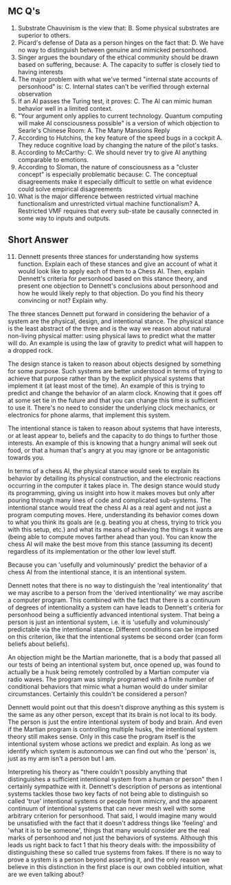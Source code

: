 ## MC Q's
1. Substrate Chauvinism is the view that:
    B.  Some physical substrates are superior to others.
2. Picard's defense of Data as a person hinges on the fact that:
    D.  We have no way to distinguish between genuine and mimicked personhood.
3. Singer argues the boundary of the ethical community should be drawn based on suffering, because:
    A.  The capacity to suffer is closely tied to having interests
4. The major problem with what we've termed "internal state accounts of personhood" is:
    C.  Internal states can't be verified through external observation
5. If an AI passes the Turing test, it proves:
    C.  The AI can mimic human behavior well in a limited context.
6. "Your argument only applies to current technology. Quantum computing will make AI consciousness possible" is a version of which objection to Searle's Chinese Room:
    A.  The Many Mansions Reply
7. According to Hutchins, the key feature of the speed bugs in a cockpit
    A.  They reduce cognitive load by changing the nature of the pilot's tasks.
8. According to McCarthy:
    C.  We should never try to give AI anything comparable to emotions.
9. According to Sloman, the nature of consciousness as a "cluster concept" is especially problematic because:
    C.  The conceptual disagreements make it especially difficult to settle on what evidence could solve empirical disagreements
10. What is the major difference between restricted virtual machine functionalism and unrestricted virtual machine functionalism?
    A.  Restricted VMF requires that every sub-state be causally connected in some way to inputs and outputs.

## Short Answer
11. Dennett presents three stances for understanding how systems function. Explain each of these stances and give an account of what it would look like to apply each of them to a Chess AI. Then, explain Dennett's criteria for personhood based on this stance theory, and present one objection to Dennett's conclusions about personhood and how he would likely reply to that objection. Do you find his theory convincing or not? Explain why.

The three stances Dennett put forward in considering the behavior of a system are the physical, design, and intentional stance. The physical stance is the least abstract of the three and is the way we reason about natural non-living physical matter: using physical laws to predict what the matter will do. An example is using the law of gravity to predict what will happen to a  dropped rock.

The design stance is taken to reason about objects designed by something for some purpose. Such systems are better understood in terms of trying to achieve that purpose rather than by the explicit physical systems that implement it (at least most of the time). An example of this is trying to predict and change the behavior of an alarm clock. Knowing that it goes off at some set tie in the future and that you can change this time is sufficient to use it. There's no need to consider the underlying clock mechanics, or electronics for phone alarms, that implement this system.

The intentional stance is taken to reason about systems that have interests, or at least appear to, beliefs and the capacity to do things to further those interests. An example of this is knowing that a hungry animal will seek out food, or that a human that's angry at you may ignore or be antagonistic towards you.

In terms of a chess AI, the physical stance would seek to explain its behavior by detailing its physical construction, and the electronic reactions occurring in the computer it takes place in. The design stance would study its programming, giving us insight into how it makes moves but only after pouring through many lines of code and complicated sub-systems. The intentional stance would treat the chess AI as a real agent and not just a program computing moves. Here, understanding its behavior comes down to what you think its goals are (e.g. beating you at chess, trying to trick you with this setup, etc.) and what its means of achieving the things it wants are (being able to compute moves farther ahead than you). You can know the chess AI will make the best move from this stance (assuming its decent) regardless of its implementation or the other low level stuff.

Because you can 'usefully and voluminously' predict the behavior of a chess AI from the intentional stance, it is an intentional system.

Dennett notes that there is no way to distinguish the 'real intentionality' that we may ascribe to a person from the 'derived intentionality' we may ascribe a computer program. This combined with the fact that there is a continuum of degrees of intentionality a system can have leads to Dennett's criteria for personhood being a sufficiently advanced intentional system. That being a person is just an intentional system, i.e. it is 'usefully and voluminously' predictable via the intentional stance. Different conditions can be imposed on this criterion, like that the intentional systems be second order (can form beliefs about beliefs).

An objection might be the Martian marionette, that is a body that passed all our tests of being an intentional system but, once opened up, was found to actually be a husk being remotely controlled by a Martian computer via radio waves. The program was simply programed with a finite number of conditional behaviors that mimic what a human would do under similar circumstances. Certainly this couldn't be considered a person?

Dennett would point out that this doesn't disprove anything as this system is the same as any other person, except that its brain is not local to its body. The person is just the entire intentional system of body and brain. And even if the Martian program is controlling multiple husks, the intentional system theory still makes sense. Only in this case the program itself is the intentional system whose actions we predict and explain. As long as we identify which system is autonomous we can find out who the 'person' is, just as my arm isn't a person but I am.

Interpreting his theory as "there couldn't possibly anything that distinguishes a sufficient intentional system from a human or person" then I certainly sympathize with it. Dennett's description of persons as intentional systems tackles those two key facts of not being able to distinguish so called 'true' intentional systems or people from mimicry, and the apparent continuum of intentional systems that can never mesh well with some arbitrary criterion for personhood. That said, I would imagine many would be unsatisfied with the fact that it doesn't address things like 'feeling' and 'what it is to be someone', things that many would consider are the real marks of personhood and not just the behaviors of systems. Although this leads us right back to fact 1 that his theory deals with: the impossibility of distinguishing these so called true systems from fakes. If there is no way to prove a system is a person beyond asserting it, and the only reason we believe in this distinction in the first place is our own cobbled intuition, what are we even talking about?